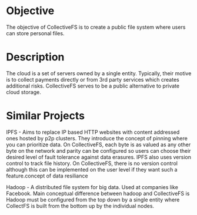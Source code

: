 # Objective
The objective of CollectiveFS is to create a public file system where users can store personal files. 

# Description
The cloud is a set of servers owned by a single entity. Typically, their motive is to collect payments directly or from 3rd party services which creates additional risks. CollectiveFS serves to be a public alternative to private cloud storage.

# Similar Projects
IPFS - Aims to replace IP based HTTP websites with content addressed ones hosted by p2p clusters. They introduce the concept of pinning where you can prioritize data. On CollectiveFS, each byte is as valued as any other byte on the network and parity can be configured so users can choose their desired level of fault tolerance against data erasures. IPFS also uses version control to track file history. On CollectiveFS, there is no version control although this can be implemented on the user level if they want such a feature.concept of data resiliance

Hadoop - A distributed file system for big data. Used at companies like Facebook. Main conceptual difference between hadoop and CollectiveFS is Hadoop must be configured from the top down by a single entity where CollectFS is built from the bottom up by the individual nodes.
